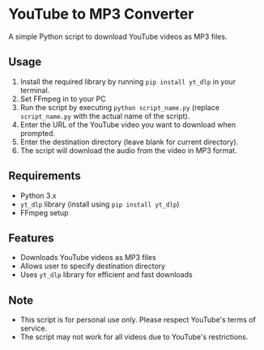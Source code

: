 # YouTube to MP3 Converter

A simple Python script to download YouTube videos as MP3 files.

## Usage

1. Install the required library by running `pip install yt_dlp` in your terminal.
2. Set FFmpeg in to your PC
3. Run the script by executing `python script_name.py` (replace `script_name.py` with the actual name of the script).
4. Enter the URL of the YouTube video you want to download when prompted.
5. Enter the destination directory (leave blank for current directory).
6. The script will download the audio from the video in MP3 format.

## Requirements

* Python 3.x
* `yt_dlp` library (install using `pip install yt_dlp`)
* FFmpeg setup

## Features

* Downloads YouTube videos as MP3 files
* Allows user to specify destination directory
* Uses `yt_dlp` library for efficient and fast downloads

## Note

* This script is for personal use only. Please respect YouTube's terms of service.
* The script may not work for all videos due to YouTube's restrictions.
